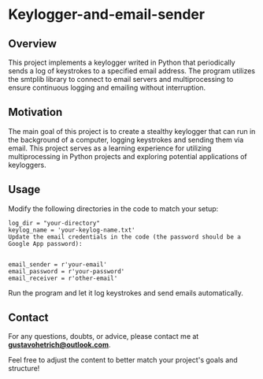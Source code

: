 # Keylogger-and-email-sender

## Overview
This project implements a keylogger writed in Python that periodically sends a log of keystrokes to a specified email address. The program utilizes the smtplib library to connect to email servers and multiprocessing to ensure continuous logging and emailing without interruption.

## Motivation
The main goal of this project is to create a stealthy keylogger that can run in the background of a computer, logging keystrokes and sending them via email. This project serves as a learning experience for utilizing multiprocessing in Python projects and exploring potential applications of keyloggers.

## Usage
Modify the following directories in the code to match your setup:


    log_dir = "your-directory"
    keylog_name = 'your-keylog-name.txt'
    Update the email credentials in the code (the password should be a Google App password):


    email_sender = r'your-email'
    email_password = r'your-password'
    email_receiver = r'other-email'
Run the program and let it log keystrokes and send emails automatically.

## Contact
For any questions, doubts, or advice, please contact me at **gustavohetrich@outlook.com**.

Feel free to adjust the content to better match your project's goals and structure!
